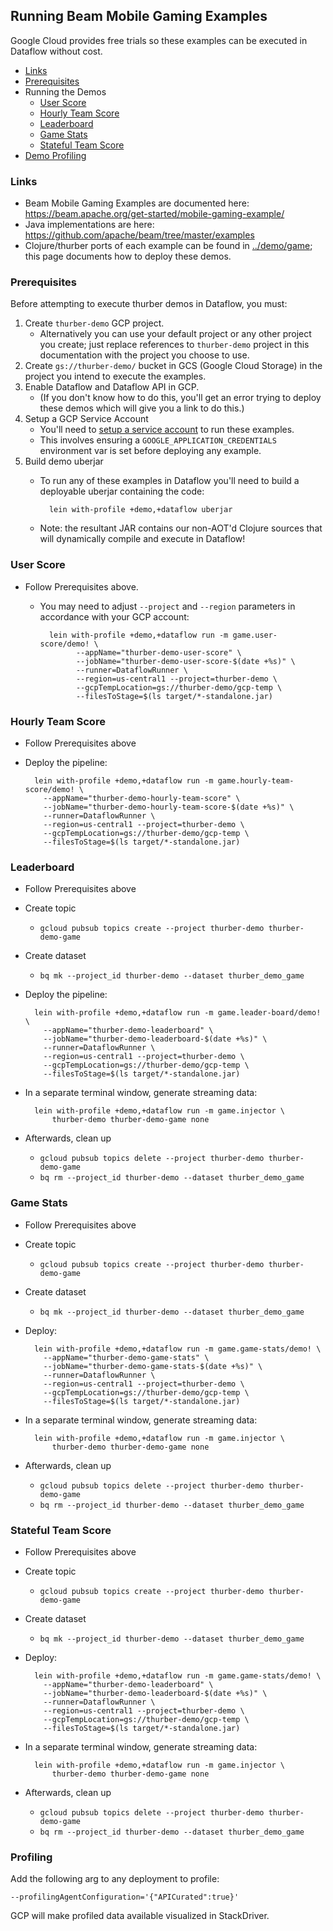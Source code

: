 ## Running Beam Mobile Gaming Examples

Google Cloud provides free trials so these examples can be executed in Dataflow
 without cost.
 
* [Links](#links)
* [Prerequisites](#prerequisites)
* Running the Demos
    * [User Score](#user-score)
    * [Hourly Team Score](#hourly-team-score)
    * [Leaderboard](#leaderboard)
    * [Game Stats](#game-stats)
    * [Stateful Team Score](#stateful-team-score)
* [Demo Profiling](#profiling)

### Links

* Beam Mobile Gaming Examples are documented here: https://beam.apache.org/get-started/mobile-gaming-example/
* Java implementations are here: https://github.com/apache/beam/tree/master/examples
*  Clojure/thurber ports of each example can be found in [../demo/game](../demo/game); this page documents how
    to deploy these demos.

### Prerequisites

Before attempting to execute thurber demos in Dataflow, you must:

1. Create `thurber-demo` GCP project.
    * Alternatively you can use your default project or any other project you create;
just replace references to `thurber-demo` project in this documentation with the
project you choose to use.
2. Create `gs://thurber-demo/` bucket in GCS (Google Cloud Storage) in
the project you intend to execute the examples.
3. Enable Dataflow and Dataflow API in GCP.
    * (If you don't know how to do this, you'll get an error trying to deploy
these demos which will give you a link to do this.)
4. Setup a GCP Service Account
    * You'll need to 
[setup a service account](https://cloud.google.com/iam/docs/creating-managing-service-accounts)
to run these examples. 
    * This involves ensuring a `GOOGLE_APPLICATION_CREDENTIALS` environment var is
set before deploying any example.
5. Build demo uberjar
    * To run any of these examples in Dataflow you'll need to build a deployable uberjar
containing the code:

            lein with-profile +demo,+dataflow uberjar

    * Note: the resultant JAR contains our non-AOT'd Clojure sources that will dynamically
compile and execute in Dataflow!

### User Score

* Follow Prerequisites above.
    * You may need to adjust `--project` and `--region` parameters in accordance
with your GCP account:

            lein with-profile +demo,+dataflow run -m game.user-score/demo! \
                  --appName="thurber-demo-user-score" \
                  --jobName="thurber-demo-user-score-$(date +%s)" \
                  --runner=DataflowRunner \
                  --region=us-central1 --project=thurber-demo \
                  --gcpTempLocation=gs://thurber-demo/gcp-temp \
                  --filesToStage=$(ls target/*-standalone.jar)
          
### Hourly Team Score

* Follow Prerequisites above
* Deploy the pipeline:

        lein with-profile +demo,+dataflow run -m game.hourly-team-score/demo! \
          --appName="thurber-demo-hourly-team-score" \
          --jobName="thurber-demo-hourly-team-score-$(date +%s)" \
          --runner=DataflowRunner \
          --region=us-central1 --project=thurber-demo \
          --gcpTempLocation=gs://thurber-demo/gcp-temp \
          --filesToStage=$(ls target/*-standalone.jar)

### Leaderboard

* Follow Prerequisites above
* Create topic
    * `gcloud pubsub topics create --project thurber-demo thurber-demo-game`
* Create dataset
    * `bq mk --project_id thurber-demo --dataset thurber_demo_game`
* Deploy the pipeline:
    
        lein with-profile +demo,+dataflow run -m game.leader-board/demo! \
          --appName="thurber-demo-leaderboard" \
          --jobName="thurber-demo-leaderboard-$(date +%s)" \
          --runner=DataflowRunner \
          --region=us-central1 --project=thurber-demo \
          --gcpTempLocation=gs://thurber-demo/gcp-temp \
          --filesToStage=$(ls target/*-standalone.jar)
* In a separate terminal window, generate streaming data:

        lein with-profile +demo,+dataflow run -m game.injector \
            thurber-demo thurber-demo-game none        
* Afterwards, clean up
    * `gcloud pubsub topics delete --project thurber-demo thurber-demo-game`
    * `bq rm --project_id thurber-demo --dataset thurber_demo_game`

### Game Stats

* Follow Prerequisites above
* Create topic
    * `gcloud pubsub topics create --project thurber-demo thurber-demo-game`
* Create dataset
    * `bq mk --project_id thurber-demo --dataset thurber_demo_game`
* Deploy:

        lein with-profile +demo,+dataflow run -m game.game-stats/demo! \
          --appName="thurber-demo-game-stats" \
          --jobName="thurber-demo-game-stats-$(date +%s)" \
          --runner=DataflowRunner \
          --region=us-central1 --project=thurber-demo \
          --gcpTempLocation=gs://thurber-demo/gcp-temp \
          --filesToStage=$(ls target/*-standalone.jar)
* In a separate terminal window, generate streaming data:

        lein with-profile +demo,+dataflow run -m game.injector \
            thurber-demo thurber-demo-game none        
* Afterwards, clean up
    * `gcloud pubsub topics delete --project thurber-demo thurber-demo-game`
    * `bq rm --project_id thurber-demo --dataset thurber_demo_game`


### Stateful Team Score

* Follow Prerequisites above
* Create topic
    * `gcloud pubsub topics create --project thurber-demo thurber-demo-game`
* Create dataset
    * `bq mk --project_id thurber-demo --dataset thurber_demo_game`
* Deploy:

        lein with-profile +demo,+dataflow run -m game.game-stats/demo! \
          --appName="thurber-demo-leaderboard" \
          --jobName="thurber-demo-leaderboard-$(date +%s)" \
          --runner=DataflowRunner \
          --region=us-central1 --project=thurber-demo \
          --gcpTempLocation=gs://thurber-demo/gcp-temp \
          --filesToStage=$(ls target/*-standalone.jar)
* In a separate terminal window, generate streaming data:

        lein with-profile +demo,+dataflow run -m game.injector \
            thurber-demo thurber-demo-game none        
* Afterwards, clean up
    * `gcloud pubsub topics delete --project thurber-demo thurber-demo-game`
    * `bq rm --project_id thurber-demo --dataset thurber_demo_game`
    
### Profiling

Add the following arg to any deployment to profile:

    --profilingAgentConfiguration='{"APICurated":true}'
    
GCP will make profiled data available visualized in StackDriver.